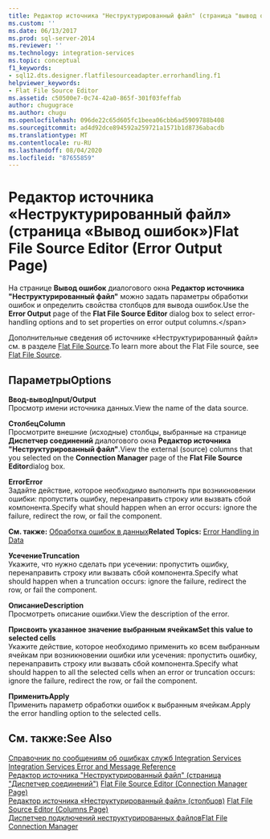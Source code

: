 ```yaml
---
title: Редактор источника "Неструктурированный файл" (страница "вывод ошибок") | Документация Майкрософт
ms.custom: ''
ms.date: 06/13/2017
ms.prod: sql-server-2014
ms.reviewer: ''
ms.technology: integration-services
ms.topic: conceptual
f1_keywords:
- sql12.dts.designer.flatfilesourceadapter.errorhandling.f1
helpviewer_keywords:
- Flat File Source Editor
ms.assetid: c50500e7-0c74-42a0-865f-301f03feffab
author: chugugrace
ms.author: chugu
ms.openlocfilehash: 096de22c65d605fc1beea06cbb6ad5909788b408
ms.sourcegitcommit: ad4d92dce894592a259721a1571b1d8736abacdb
ms.translationtype: MT
ms.contentlocale: ru-RU
ms.lasthandoff: 08/04/2020
ms.locfileid: "87655859"
---
```

# <a name="flat-file-source-editor-error-output-page"></a><span data-ttu-id="c0ad6-102">Редактор источника «Неструктурированный файл» (страница «Вывод ошибок»)</span><span class="sxs-lookup"><span data-stu-id="c0ad6-102">Flat File Source Editor (Error Output Page)</span></span>
  <span data-ttu-id="c0ad6-103">На странице **Вывод ошибок** диалогового окна **Редактор источника "Неструктурированный файл"** можно задать параметры обработки ошибок и определить свойства столбцов для вывода ошибок.</span><span class="sxs-lookup"><span data-stu-id="c0ad6-103">Use the **Error Output** page of the **Flat File Source Editor** dialog box to select error-handling options and to set properties on error output columns.\</span></span>  
  
 <span data-ttu-id="c0ad6-104">Дополнительные сведения об источнике «Неструктурированный файл» см. в разделе [Flat File Source](data-flow/flat-file-source.md).</span><span class="sxs-lookup"><span data-stu-id="c0ad6-104">To learn more about the Flat File source, see [Flat File Source](data-flow/flat-file-source.md).</span></span>  
  
## <a name="options"></a><span data-ttu-id="c0ad6-105">Параметры</span><span class="sxs-lookup"><span data-stu-id="c0ad6-105">Options</span></span>  
 <span data-ttu-id="c0ad6-106">**Ввод-вывод**</span><span class="sxs-lookup"><span data-stu-id="c0ad6-106">**Input/Output**</span></span>  
 <span data-ttu-id="c0ad6-107">Просмотр имени источника данных.</span><span class="sxs-lookup"><span data-stu-id="c0ad6-107">View the name of the data source.</span></span>  
  
 <span data-ttu-id="c0ad6-108">**Столбец**</span><span class="sxs-lookup"><span data-stu-id="c0ad6-108">**Column**</span></span>  
 <span data-ttu-id="c0ad6-109">Просмотрите внешние (исходные) столбцы, выбранные на странице **Диспетчер соединений** диалогового окна **Редактор источника "Неструктурированный файл"**.</span><span class="sxs-lookup"><span data-stu-id="c0ad6-109">View the external (source) columns that you selected on the **Connection Manager** page of the **Flat File Source Editor**dialog box.</span></span>  
  
 <span data-ttu-id="c0ad6-110">**Error**</span><span class="sxs-lookup"><span data-stu-id="c0ad6-110">**Error**</span></span>  
 <span data-ttu-id="c0ad6-111">Задайте действие, которое необходимо выполнить при возникновении ошибки: пропустить ошибку, перенаправить строку или вызвать сбой компонента.</span><span class="sxs-lookup"><span data-stu-id="c0ad6-111">Specify what should happen when an error occurs: ignore the failure, redirect the row, or fail the component.</span></span>  
  
 <span data-ttu-id="c0ad6-112">**См. также:** [Обработка ошибок в данных](data-flow/error-handling-in-data.md)</span><span class="sxs-lookup"><span data-stu-id="c0ad6-112">**Related Topics:** [Error Handling in Data](data-flow/error-handling-in-data.md)</span></span>  
  
 <span data-ttu-id="c0ad6-113">**Усечение**</span><span class="sxs-lookup"><span data-stu-id="c0ad6-113">**Truncation**</span></span>  
 <span data-ttu-id="c0ad6-114">Укажите, что нужно сделать при усечении: пропустить ошибку, перенаправить строку или вызвать сбой компонента.</span><span class="sxs-lookup"><span data-stu-id="c0ad6-114">Specify what should happen when a truncation occurs: ignore the failure, redirect the row, or fail the component.</span></span>  
  
 <span data-ttu-id="c0ad6-115">**Описание**</span><span class="sxs-lookup"><span data-stu-id="c0ad6-115">**Description**</span></span>  
 <span data-ttu-id="c0ad6-116">Просмотреть описание ошибки.</span><span class="sxs-lookup"><span data-stu-id="c0ad6-116">View the description of the error.</span></span>  
  
 <span data-ttu-id="c0ad6-117">**Присвоить указанное значение выбранным ячейкам**</span><span class="sxs-lookup"><span data-stu-id="c0ad6-117">**Set this value to selected cells**</span></span>  
 <span data-ttu-id="c0ad6-118">Укажите действие, которое необходимо применить ко всем выбранным ячейкам при возникновении ошибки или усечения: пропустить ошибку, перенаправить строку или вызвать сбой компонента.</span><span class="sxs-lookup"><span data-stu-id="c0ad6-118">Specify what should happen to all the selected cells when an error or truncation occurs: ignore the failure, redirect the row, or fail the component.</span></span>  
  
 <span data-ttu-id="c0ad6-119">**Применить**</span><span class="sxs-lookup"><span data-stu-id="c0ad6-119">**Apply**</span></span>  
 <span data-ttu-id="c0ad6-120">Применить параметр обработки ошибок к выбранным ячейкам.</span><span class="sxs-lookup"><span data-stu-id="c0ad6-120">Apply the error handling option to the selected cells.</span></span>  
  
## <a name="see-also"></a><span data-ttu-id="c0ad6-121">См. также:</span><span class="sxs-lookup"><span data-stu-id="c0ad6-121">See Also</span></span>  
 <span data-ttu-id="c0ad6-122">[Справочник по сообщениям об ошибках служб Integration Services](../../2014/integration-services/integration-services-error-and-message-reference.md) </span><span class="sxs-lookup"><span data-stu-id="c0ad6-122">[Integration Services Error and Message Reference](../../2014/integration-services/integration-services-error-and-message-reference.md) </span></span>  
 <span data-ttu-id="c0ad6-123">[Редактор источника "Неструктурированный файл" &#40;страница "Диспетчер соединений"&#41;](../../2014/integration-services/flat-file-source-editor-connection-manager-page.md) </span><span class="sxs-lookup"><span data-stu-id="c0ad6-123">[Flat File Source Editor &#40;Connection Manager Page&#41;](../../2014/integration-services/flat-file-source-editor-connection-manager-page.md) </span></span>  
 <span data-ttu-id="c0ad6-124">[Редактор источника «Неструктурированный файл» &#40;столбцов&#41;](../../2014/integration-services/flat-file-source-editor-columns-page.md) </span><span class="sxs-lookup"><span data-stu-id="c0ad6-124">[Flat File Source Editor &#40;Columns Page&#41;](../../2014/integration-services/flat-file-source-editor-columns-page.md) </span></span>  
 [<span data-ttu-id="c0ad6-125">Диспетчер подключений неструктурированных файлов</span><span class="sxs-lookup"><span data-stu-id="c0ad6-125">Flat File Connection Manager</span></span>](connection-manager/file-connection-manager.md)  
  
  
